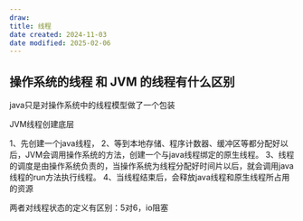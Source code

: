 ```yaml
---
draw:
title: 线程
date created: 2024-11-03
date modified: 2025-02-06
---
```


## 操作系统的线程 和 JVM 的线程有什么区别

java只是对操作系统中的线程模型做了一个包装

JVM线程创建底层

1、先创建一个java线程，
2、等到本地存储、程序计数器、缓冲区等都分配好以后，JVM会调用操作系统的方法，创建一个与java线程绑定的原生线程。
3、线程的调度是由操作系统负责的，当操作系统为线程分配好时间片以后，就会调用java线程的run方法执行线程。
4、当线程结束后，会释放java线程和原生线程所占用的资源

两者对线程状态的定义有区别：5对6，io阻塞
